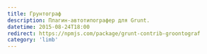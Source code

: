```yaml
---
title: Грунтограф
description: Плагин-автотипографер для Grunt.
datetime: 2015-08-24T18:00
redirect: https://npmjs.com/package/grunt-contrib-groontograf
category: 'limb'
---
```

